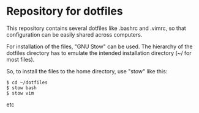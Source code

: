 Repository for dotfiles
=======================

This repository contains several dotfiles like .bashrc and .vimrc, so that
configuration can be easily shared across computers.

For installation of the files, "GNU Stow" can be used. The hierarchy of the
dotfiles directory has to emulate the intended installation directory (~/ for most files).

So, to install the files to the home directory, use "stow" like this:

    $ cd ~/dotfiles
    $ stow bash
    $ stow vim

etc

